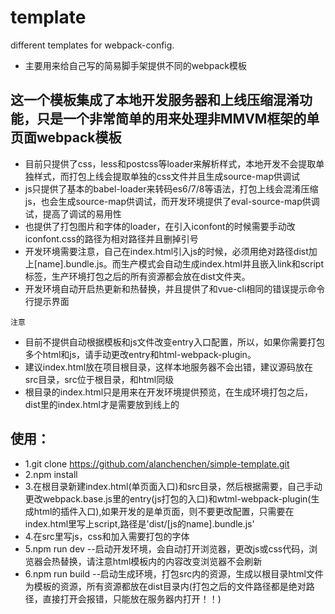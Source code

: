 # template
different templates for webpack-config.
* 主要用来给自己写的简易脚手架提供不同的webpack模板
## 这一个模板集成了本地开发服务器和上线压缩混淆功能，只是一个非常简单的用来处理非MMVM框架的单页面webpack模板
* 目前只提供了css，less和postcss等loader来解析样式，本地开发不会提取单独样式，而打包上线会提取单独的css文件并且生成source-map供调试
* js只提供了基本的babel-loader来转码es6/7/8等语法，打包上线会混淆压缩js，也会生成source-map供调试，而开发环境提供了eval-source-map供调试，提高了调试的易用性
* 也提供了打包图片和字体的loader，在引入iconfont的时候需要手动改iconfont.css的路径为相对路径并且删掉引号
* 开发环境需要注意，自己在index.html引入js的时候，必须用绝对路径dist加上[name].bundle.js。而生产模式会自动生成index.html并且嵌入link和script标签，生产环境打包之后的所有资源都会放在dist文件夹。
* 开发环境自动开启热更新和热替换，并且提供了和vue-cli相同的错误提示命令行提示界面

`注意`
* 目前不提供自动根据模板和js文件改变entry入口配置，所以，如果你需要打包多个html和js，请手动更改entry和html-webpack-plugin。
* 建议index.html放在项目根目录，这样本地服务器不会出错，建议源码放在src目录，src位于根目录，和html同级
* 根目录的index.html只是用来在开发环境提供预览，在生成环境打包之后，dist里的index.html才是需要放到线上的
## 使用：
* 1.git clone https://github.com/alanchenchen/simple-template.git
* 2.npm install 
* 3.在根目录新建index.html(单页面入口)和src目录，然后根据需要，自己手动更改webpack.base.js里的entry(js打包的入口)和wtml-webpack-plugin(生成html的插件入口),如果开发的是单页面，则不要更改配置，只需要在index.html里写上script,路径是'dist/[js的name].bundle.js'
* 4.在src里写js，css和加入需要打包的字体
* 5.npm run dev --启动开发环境，会自动打开浏览器，更改js或css代码，浏览器会热替换，请注意html模板内的内容改变浏览器不会刷新
* 6.npm run build --启动生成环境，打包src内的资源，生成以根目录html文件为模板的资源，所有资源都放在dist目录内(打包之后的文件路径都是绝对路径，直接打开会报错，只能放在服务器内打开！！)